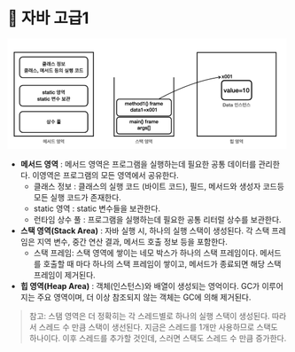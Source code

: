 # 👾 자바 고급1

![img.png](img/img.png)
- **메서드 영역** : 메서드 영역은 프로그램을 실행하는데 필요한 공통 데이터를 관리한다. 이영역은 프로그램의 모든 영역에서 공유한다.
  - 클래스 정보 : 클래스의 실행 코드 (바이트 코드), 필드, 메서드와 생성자 코드등 모든 실행 코드가 존재한다.
  - static 영역 : static 변수들을 보관한다.
  - 런타임 상수 풀 : 프로그램을 실행하는데 필요한 공통 리터럴 상수를 보관한다.
- **스택 영역(Stack Area)** : 자바 실행 시, 하나의 실행 스택이 생성된다. 각 스택 프레임은 지역 변수, 중간 연산 결과, 메서드 호출 정보 등을 포함한다.
  - 스택 프레임: 스택 영역에 쌓이는 네모 박스가 하나의 스택 프레임이다. 메서드를 호출할 때 마다 하나의 스택 프레임이 쌓이고, 메서드가 종료되면 해당 스택 프레임이 제거된다.
- **힙 영역(Heap Area)** : 객체(인스턴스)와 배열이 생성되는 영억이다. GC가 이루어지는 주요 영역이며, 더 이상 참조되지 않는 객체는 GC에 의해 제거된다.

>참고: 스탬 영역은 더 정확히는 각 스레드별로 하나의 실행 스택이 생성된다. 따라서 스레드 수 만큼 스택이 생선된다. 지금은 스레드를 1개만 사용하므로 스택도 하나이다. 이후 스레드를 추가할 것인데, 스러면 스택도 스레드 수 만큼 증가한다.
